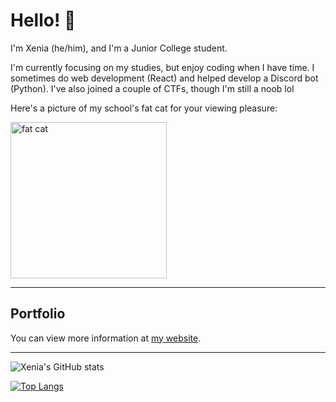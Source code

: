 # Hello! 💫

I'm Xenia (he/him), and I'm a Junior College student.

I'm currently focusing on my studies, but enjoy coding when I have time. I sometimes do web development (React) and helped develop a Discord bot (Python). I've also joined a couple of CTFs, though I'm still a noob lol

Here's a picture of my school's fat cat for your viewing pleasure:

<img src="https://user-images.githubusercontent.com/40383042/117833514-fafbfc00-b2a8-11eb-9bf1-c36bba423463.png" width="250" alt="fat cat" />

---

## Portfolio
You can view more information at [my website](https://xeniafiorenza.me).

___

![Xenia's GitHub stats](https://github-readme-stats.vercel.app/api?username=xeniafiorenza&count_private=true&show_icons=true&theme=omni&include_all_commits=true&hide=stars,issues)

[![Top Langs](https://github-readme-stats.vercel.app/api/top-langs/?username=xeniafiorenza&theme=omni&layout=compact&exclude_repo=dotvim,nvim-config)](https://github.com/anuraghazra/github-readme-stats)


<!--
**xeniafiorenza/xeniafiorenza** is a ✨ _special_ ✨ repository because its `README.md` (this file) appears on your GitHub profile.

Here are some ideas to get you started:

- 🔭 I’m currently working on ...
- 🌱 I’m currently learning ...
- 👯 I’m looking to collaborate on ...
- 🤔 I’m looking for help with ...
- 💬 Ask me about ...
- 📫 How to reach me: ...
- 😄 Pronouns: ...
- ⚡ Fun fact: ...
-->

